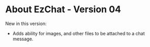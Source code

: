# About EzChat - Version 04

New in this version:

* Adds ability for images, and other files to be attached to a chat message.

